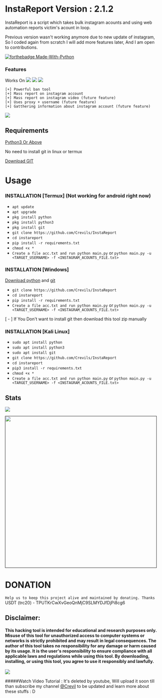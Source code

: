 # InstaReport Version : 2.1.2
InstaReport is a script which takes bulk instagram acounts and using web automation reports victim's acount in loop.

Previous version wasn't working anymore due to new update of instagram, So I coded again from scratch I will add more features later, And I am open to contributions. 

[![forthebadge Made-With-Python](http://ForTheBadge.com/images/badges/made-with-python.svg)](https://www.python.org/)

### Features 
Works On
<a href="https://t.me/hackerExploits"><img src="https://img.shields.io/badge/Android-3DDC84?style=for-the-badge&logo=android&logoColor=white"></a>
<a href="https://t.me/hackerExploits"><img src="https://img.shields.io/badge/Windows-0078D6?style=for-the-badge&logo=windows&logoColor=white"></a>
<a href="https://t.me/hackerExploits"><img src="https://img.shields.io/badge/-kali%20linux-lightgrey"></a>
```
[+] Powerful ban tool 
[+] Mass report on instagram account
[+] Mass report on instagram video (future feature)
[+] Uses proxy + username (future feature)
[+] Gatthering information about instagram account (future feature)

```


<a href="https://t.me/crevilbot"><img src="https://img.shields.io/badge/Telegram-2CA5E0?style=for-the-badge&logo=telegram&logoColor=white"></a>

## Requirements
[Python3 Or Above](https://www.python.org/downloads/)

No need to install git in linux or termux

[Download GIT](https://git-scm.com/downloads)

# Usage 

### INSTALLATION [Termux] (Not working for android right now) 

* `apt update`
* `apt upgrade`
* `pkg install python`
* `pkg install python3`
* `pkg install git`
* `git clone https://github.com/Crevils/InstaReport`
* `cd instareport`
* `pip install -r requirements.txt`
* `chmod +x *`
* `Create a file acc.txt and run python main.py` or `python main.py -u <TARGET_USERNAME> -f <INSTAGRAM_ACOUNTS_FILE.txt>`

### INSTALLATION [Windows]
[Download python](https://www.python.org/downloads/) and [git](https://git-scm.com/downloads)

* `git clone https://github.com/Crevils/InstaReport`
* `cd instareport`
* `pip install -r requirements.txt`
* `Create a file acc.txt and run python main.py` or `python main.py -u <TARGET_USERNAME> -f <INSTAGRAM_ACOUNTS_FILE.txt>`

[ - ] If You Don't want to install git then download this tool zip manually

### INSTALLATION [Kali Linux]

* `sudo apt install python`
* `sudo apt install python3`
* `sudo apt install git`
* `git clone https://github.com/Crevils/InstaReport`
* `cd instareport`
* `pip3 install -r requirements.txt`
* `chmod +x *`
* `Create a file acc.txt and run python main.py` or `python main.py -u <TARGET_USERNAME> -f <INSTAGRAM_ACOUNTS_FILE.txt>`

## Stats
<a href="https://github.com/Crevils/InstaReport"><img src="https://github-readme-stats.vercel.app/api?username=crevils&theme=blue-green"></a>

<p align="left">
  <a href="">
    <img src="/assets/instareport.gif" width="500px" style="display: inline-block;">
  </a>
</p>

# DONATION
```Help us to keep this project alive and maintained by donating. Thanks```
USDT (trc20) - TPUTKrCwXvGeoQnMjC9SLMYDJfDjPi8cg6

## Disclaimer:
#### This hacking tool is intended for educational and research purposes only. Misuse of this tool for unauthorized access to computer systems or networks is strictly prohibited and may result in legal consequences. The author of this tool takes no responsibility for any damage or harm caused by its usage. It is the user's responsibility to ensure compliance with all applicable laws and regulations while using this tool. By downloading, installing, or using this tool, you agree to use it responsibly and lawfully.


<a href="https://t.me/hackerExploits"><img src="https://img.shields.io/badge/Telegram-2CA5E0?style=for-the-badge&logo=telegram&logoColor=white"></a>

#####Watch Video Tutorial : It's deleted by youtube, Will upload it soon till than subscribe my channel <a href="www.youtube.com/crevil">@Crevil</a> to be updated and learn more about these stuffs : D
